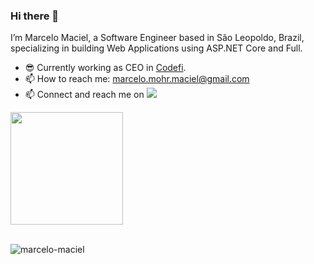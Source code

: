 ### Hi there 👋

I’m Marcelo Maciel, a Software Engineer based in São Leopoldo, Brazil, specializing in building Web Applications using ASP.NET Core and Full.

- 😎 Currently working as CEO in [Codefi](https://codefi.com.br/).
- 📫 How to reach me: marcelo.mohr.maciel@gmail.com
- 📫 Connect and reach me on <a href = "https://www.linkedin.com/in/marcelomohrmaciel/" target="_blank"><img src="https://img.shields.io/badge/LinkedIn-0077B5?style=for-the-badge&logo=linkedin&logoColor=white" target="_blank"></a>

<div>
<img height="180em" src="https://github-readme-stats.vercel.app/api?username=marcelo-maciel&theme=algolia&show_icons=true"/>
</div>

</br>

<p align="left"> <img src="https://komarev.com/ghpvc/?username=marcelo-maciel" alt="marcelo-maciel" /> </p>
